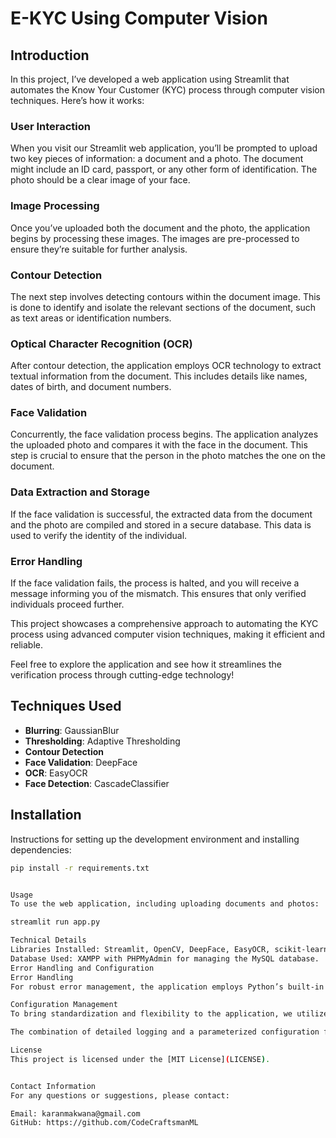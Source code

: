 # E-KYC Using Computer Vision

## Introduction

In this project, I’ve developed a web application using Streamlit that automates the Know Your Customer (KYC) process through computer vision techniques. Here’s how it works:

### User Interaction

When you visit our Streamlit web application, you’ll be prompted to upload two key pieces of information: a document and a photo. The document might include an ID card, passport, or any other form of identification. The photo should be a clear image of your face.

### Image Processing

Once you’ve uploaded both the document and the photo, the application begins by processing these images. The images are pre-processed to ensure they’re suitable for further analysis.

### Contour Detection

The next step involves detecting contours within the document image. This is done to identify and isolate the relevant sections of the document, such as text areas or identification numbers.

### Optical Character Recognition (OCR)

After contour detection, the application employs OCR technology to extract textual information from the document. This includes details like names, dates of birth, and document numbers.

### Face Validation

Concurrently, the face validation process begins. The application analyzes the uploaded photo and compares it with the face in the document. This step is crucial to ensure that the person in the photo matches the one on the document.

### Data Extraction and Storage

If the face validation is successful, the extracted data from the document and the photo are compiled and stored in a secure database. This data is used to verify the identity of the individual.

### Error Handling

If the face validation fails, the process is halted, and you will receive a message informing you of the mismatch. This ensures that only verified individuals proceed further.

This project showcases a comprehensive approach to automating the KYC process using advanced computer vision techniques, making it efficient and reliable.

Feel free to explore the application and see how it streamlines the verification process through cutting-edge technology!

## Techniques Used

- **Blurring**: GaussianBlur
- **Thresholding**: Adaptive Thresholding
- **Contour Detection**
- **Face Validation**: DeepFace
- **OCR**: EasyOCR
- **Face Detection**: CascadeClassifier

## Installation

Instructions for setting up the development environment and installing dependencies:

```bash
pip install -r requirements.txt


Usage
To use the web application, including uploading documents and photos:

streamlit run app.py

Technical Details
Libraries Installed: Streamlit, OpenCV, DeepFace, EasyOCR, scikit-learn, pandas, SQLAlchemy
Database Used: XAMPP with PHPMyAdmin for managing the MySQL database.
Error Handling and Configuration
Error Handling
For robust error management, the application employs Python’s built-in logging module. This ensures that all critical issues are logged systematically, allowing for easier debugging and monitoring of the application’s performance. The logging system captures detailed error messages and exceptions, which are essential for diagnosing issues and maintaining the reliability of the application.

Configuration Management
To bring standardization and flexibility to the application, we utilize a configuration.yaml file. This approach allows for parameterized configuration of various components of the system, including paths, thresholds, and other operational parameters. By externalizing configuration settings into a YAML file, we ensure that the codebase remains clean and adaptable. Users can easily modify configurations without altering the core application logic, promoting better maintainability and scalability.

The combination of detailed logging and a parameterized configuration file enhances the application’s resilience and adaptability, making it easier to manage and evolve over time.

License
This project is licensed under the [MIT License](LICENSE).


Contact Information
For any questions or suggestions, please contact:

Email: karanmakwana@gmail.com
GitHub: https://github.com/CodeCraftsmanML



